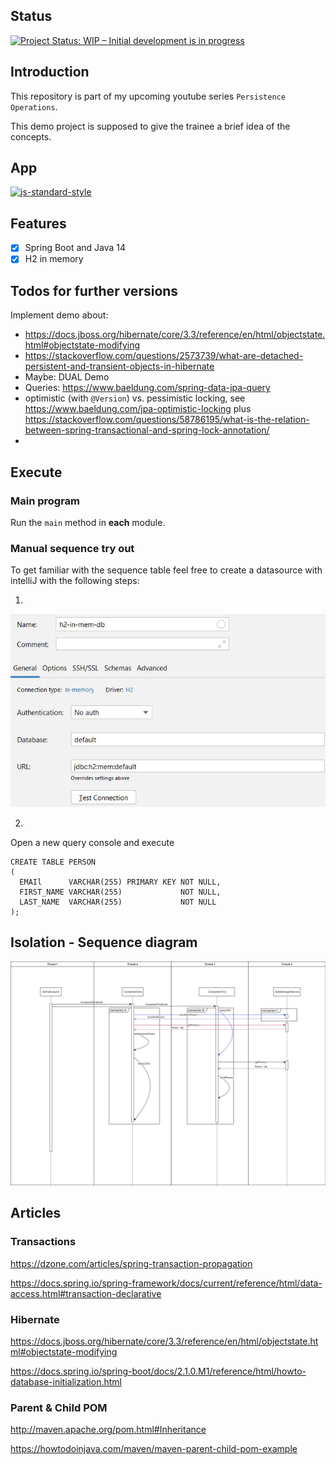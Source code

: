 ## Status

[![Project Status: WIP – Initial development is in progress](https://www.repostatus.org/badges/latest/wip.svg)](https://www.repostatus.org/#wip)

## Introduction

This repository is part of my upcoming youtube series `Persistence Operations`.

This demo project is supposed to give the trainee a brief idea of the concepts.

## App

[![js-standard-style](https://img.shields.io/badge/code%20style-standard-brightgreen.svg?style=flat)]()

## Features

* [x] Spring Boot and Java 14
* [x] H2 in memory

## Todos for further versions

Implement demo about:

- https://docs.jboss.org/hibernate/core/3.3/reference/en/html/objectstate.html#objectstate-modifying
- https://stackoverflow.com/questions/2573739/what-are-detached-persistent-and-transient-objects-in-hibernate
- Maybe: DUAL Demo
- Queries: https://www.baeldung.com/spring-data-jpa-query
- optimistic (with `@Version`) vs. pessimistic locking, see https://www.baeldung.com/jpa-optimistic-locking
  plus https://stackoverflow.com/questions/58786195/what-is-the-relation-between-spring-transactional-and-spring-lock-annotation/
-

## Execute

### Main program

Run the ```main``` method in **each** module.

### Manual sequence try out

To get familiar with the sequence table feel free to create a datasource with intelliJ with the following steps:

1.

![h2 image](img/h2.JPG)

2.

Open a new query console and execute

```h2
CREATE TABLE PERSON
(
  EMAIl      VARCHAR(255) PRIMARY KEY NOT NULL,
  FIRST_NAME VARCHAR(255)             NOT NULL,
  LAST_NAME  VARCHAR(255)             NOT NULL
);
```

## Isolation - Sequence diagram

![iso_sequence_diagram](img/isolation_sequence_diagram.png)

## Articles

### Transactions

https://dzone.com/articles/spring-transaction-propagation

https://docs.spring.io/spring-framework/docs/current/reference/html/data-access.html#transaction-declarative

### Hibernate

https://docs.jboss.org/hibernate/core/3.3/reference/en/html/objectstate.html#objectstate-modifying

https://docs.spring.io/spring-boot/docs/2.1.0.M1/reference/html/howto-database-initialization.html

### Parent & Child POM

http://maven.apache.org/pom.html#Inheritance

https://howtodoinjava.com/maven/maven-parent-child-pom-example
